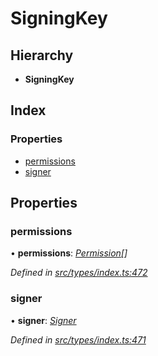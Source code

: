 # SigningKey

## Hierarchy

* **SigningKey**

## Index

### Properties

* [permissions](signingkey.md#permissions)
* [signer](signingkey.md#signer)

## Properties

### permissions

• **permissions**: [_Permission_](../enums/permission.md)_\[\]_

_Defined in_ [_src/types/index.ts:472_](https://github.com/PolymathNetwork/polymesh-sdk/blob/da32f46a/src/types/index.ts#L472)

### signer

• **signer**: [_Signer_](../globals.md#signer)

_Defined in_ [_src/types/index.ts:471_](https://github.com/PolymathNetwork/polymesh-sdk/blob/da32f46a/src/types/index.ts#L471)

